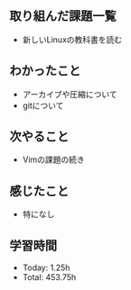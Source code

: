 ## 取り組んだ課題一覧
- 新しいLinuxの教科書を読む
## わかったこと
- アーカイブや圧縮について
- gitについて
## 次やること
- Vimの課題の続き
## 感じたこと
- 特になし
## 学習時間
- Today: 1.25h
- Total: 453.75h
